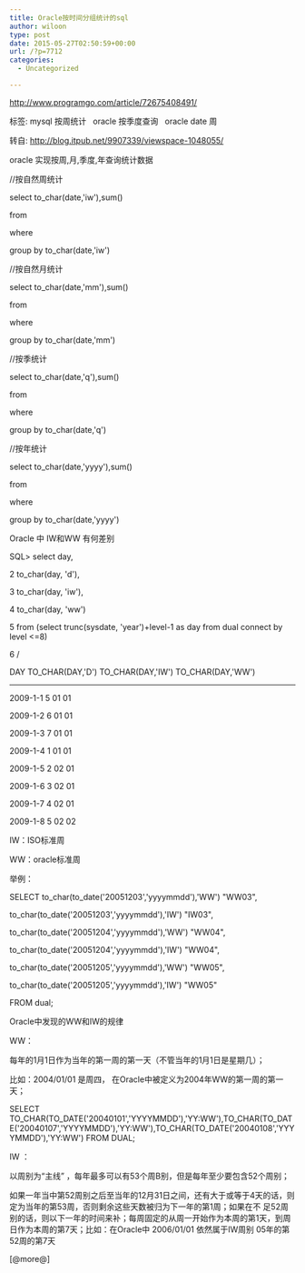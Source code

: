 ```yaml
---
title: Oracle按时间分组统计的sql
author: wiloon
type: post
date: 2015-05-27T02:50:59+00:00
url: /?p=7712
categories:
  - Uncategorized

---
```

http://www.programgo.com/article/72675408491/
  
标签: mysql 按周统计   oracle 按季度查询   oracle date 周
  
转自: http://blog.itpub.net/9907339/viewspace-1048055/
  
oracle 实现按周,月,季度,年查询统计数据

//按自然周统计
  
select to_char(date,'iw'),sum()
  
from
  
where
  
group by to_char(date,'iw')

//按自然月统计
  
select to_char(date,'mm'),sum()
  
from
  
where
  
group by to_char(date,'mm')

//按季统计
  
select to_char(date,'q'),sum()
  
from
  
where
  
group by to_char(date,'q')

//按年统计
  
select to_char(date,'yyyy'),sum()
  
from
  
where
  
group by to_char(date,'yyyy')

Oracle 中 IW和WW 有何差别

SQL> select day,
  
2 to_char(day, 'd'),
  
3 to_char(day, 'iw'),
  
4 to_char(day, 'ww')
  
5 from (select trunc(sysdate, 'year')+level-1 as day from dual connect by level <=8)
  
6 /

DAY TO\_CHAR(DAY,'D') TO\_CHAR(DAY,'IW') TO_CHAR(DAY,'WW')
  
---- ------ ------ ------
  
2009-1-1 5 01 01
  
2009-1-2 6 01 01
  
2009-1-3 7 01 01
  
2009-1-4 1 01 01
  
2009-1-5 2 02 01
  
2009-1-6 3 02 01
  
2009-1-7 4 02 01
  
2009-1-8 5 02 02
  
IW：ISO标准周
  
WW：oracle标准周
  
举例：
  
SELECT to\_char(to\_date('20051203','yyyymmdd'),'WW') "WW03",
  
to\_char(to\_date('20051203','yyyymmdd'),'IW') "IW03",
  
to\_char(to\_date('20051204','yyyymmdd'),'WW') "WW04",
  
to\_char(to\_date('20051204','yyyymmdd'),'IW') "WW04",
  
to\_char(to\_date('20051205','yyyymmdd'),'WW') "WW05",
  
to\_char(to\_date('20051205','yyyymmdd'),'IW') "WW05"
  
FROM dual;

Oracle中发现的WW和IW的规律
  
WW：
  
每年的1月1日作为当年的第一周的第一天（不管当年的1月1日是星期几）；
  
比如：2004/01/01 是周四， 在Oracle中被定义为2004年WW的第一周的第一天；
  
SELECT TO\_CHAR(TO\_DATE('20040101','YYYYMMDD'),'YY:WW'),TO\_CHAR(TO\_DATE('20040107','YYYYMMDD'),'YY:WW'),TO\_CHAR(TO\_DATE('20040108','YYYYMMDD'),'YY:WW') FROM DUAL;

IW ：
  
以周别为“主线” ，每年最多可以有53个周B别，但是每年至少要包含52个周别；
  
如果一年当中第52周别之后至当年的12月31日之间，还有大于或等于4天的话，则定为当年的第53周，否则剩余这些天数被归为下一年的第1周；如果在不 足52周别的话，则以下一年的时间来补；每周固定的从周一开始作为本周的第1天，到周日作为本周的第7天；比如：在Oracle中 2006/01/01 依然属于IW周别 05年的第52周的第7天

[@more@]